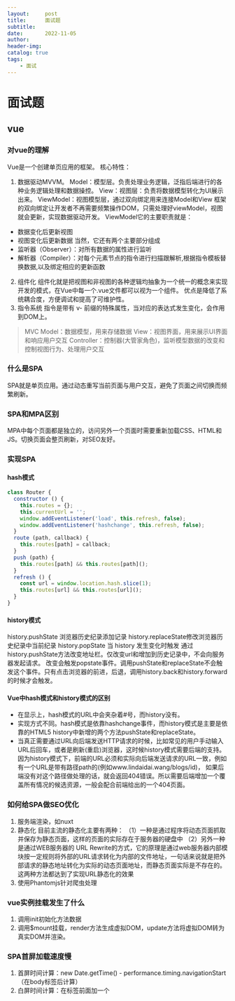 ```yaml
---
layout:     post
title:      面试题
subtitle:   
date:       2022-11-05
author:     
header-img: 
catalog: true
tags:
    - 面试
---
```

# 面试题
## vue
### 对vue的理解
Vue是一个创建单页应用的框架。
核心特性：
1. 数据驱动MVVM。
Model：模型层。负责处理业务逻辑，泛指后端进行的各种业务逻辑处理和数据操控。
View：视图层：负责将数据模型转化为UI展示出来。
ViewModel：视图模型层，通过双向绑定用来连接Model和View
框架的双向绑定让开发者不再需要频繁操作DOM，只需处理好viewModel，视图就会更新，实现数据驱动开发。
ViewModel它的主要职责就是：
- 数据变化后更新视图
- 视图变化后更新数据
当然，它还有两个主要部分组成
- 监听器（Observer）：对所有数据的属性进行监听
- 解析器（Compiler）：对每个元素节点的指令进行扫描跟解析,根据指令模板替换数据,以及绑定相应的更新函数

2. 组件化
组件化就是把视图和非视图的各种逻辑均抽象为一个统一的概念来实现开发的模式，在Vue中每一个.vue文件都可以视为一个组件。
优点是降低了系统耦合度，方便调试和提高了可维护性。
3. 指令系统
指令是带有 v- 前缀的特殊属性，当对应的表达式发生变化，会作用到DOM上。

> MVC
> Model：数据模型，用来存储数据
> View：视图界面，用来展示UI界面和响应用户交互
> Controller：控制器(大管家角色)，监听模型数据的改变和控制视图行为、处理用户交互

### 什么是SPA
SPA就是单页应用。通过动态重写当前页面与用户交互，避免了页面之间切换而频繁刷新。
### SPA和MPA区别
MPA中每个页面都是独立的，访问另外一个页面时需要重新加载CSS、HTML和JS。切换页面会整页刷新，对SEO友好。
### 实现SPA
#### hash模式
```javascript
class Router {
  constructor () {
    this.routes = {};
    this.currentUrl = '';
    window.addEventListener('load', this.refresh, false);
    window.addEventListener('hashchange', this.refresh, false);
  }
  route (path, callback) {
    this.routes[path] = callback;
  }
  push (path) {
    this.routes[path] && this.routes[path]();
  }
  refresh () {
    const url = window.location.hash.slice(1);
    this.routes[url] && this.routes[url]();
  }
}
```
#### history模式
history.pushState 浏览器历史纪录添加记录
history.replaceState修改浏览器历史纪录中当前纪录
history.popState 当 history 发生变化时触发
通过history.pushState方法改变地址栏。仅改变url和增加到历史记录中，不会向服务器发起请求。
改变会触发popstate事件。调用pushState和replaceState不会触发这个事件。只有点击浏览器的前进，后退，调用history.back和history.forward的时候才会触发。
#### Vue中hash模式和history模式的区别
- 在显示上，hash模式的URL中会夹杂着#号，而history没有。
- 实现方式不同。hash模式是依靠hashchange事件，而history模式是主要是依靠的HTML5 history中新增的两个方法pushState和replaceState。
- 当真正需要通过URL向后端发送HTTP请求的时候，比如常见的用户手动输入URL后回车，或者是刷新(重启)浏览器，这时候history模式需要后端的支持。
因为history模式下，前端的URL必须和实际向后端发送请求的URL一致，例如有一个URL是带有路径path的(例如www.lindaidai.wang/blogs/id)，
如果后端没有对这个路径做处理的话，就会返回404错误。所以需要后端增加一个覆盖所有情况的候选资源，一般会配合前端给出的一个404页面。

### 如何给SPA做SEO优化
1. 服务端渲染，如nuxt
2. 静态化
目前主流的静态化主要有两种：
（1）一种是通过程序将动态页面抓取并保存为静态页面，这样的页面的实际存在于服务器的硬盘中
（2）另外一种是通过WEB服务器的 URL Rewrite的方式，它的原理是通过web服务器内部模块按一定规则将外部的URL请求转化为内部的文件地址，一句话来说就是把外部请求的静态地址转化为实际的动态页面地址，而静态页面实际是不存在的。这两种方法都达到了实现URL静态化的效果
3. 使用Phantomjs针对爬虫处理

### vue实例挂载发生了什么
1. 调用init初始化方法数据
2. 调用$mount挂载，render方法生成虚拟DOM，update方法将虚拟DOM转为真实DOM并渲染。

### SPA首屏加载速度慢
1. 首屏时间计算：new Date.getTime() - performance.timing.navigationStart（在body标签后计算）
2. 白屏时间计算：在<head>标签前面加一个<script>标签，里面加入上面相同代码。

#### 加载慢的原因
网络延时
资源体积
渲染堵塞
#### 解决方法
减小入口文件体积。路由懒加载
静态资源本地缓存。HTTP缓存，设置Cache-Control，Last-Modified，Etag等响应头
UI框架按需加载
图片资源的压缩 雪碧图、体积压缩、使用在线字体
组件重复打包，webpack config minChunks。
开启GZip压缩
使用SSR
DNS预解析
### vue中组件和插件的区别
组件是用来构成应用的业务模块，插件是增强技术栈的功能模块
### vue中的通信方式
- 通过 props 传递
- 通过 $emit 触发自定义事件
- 使用 ref
- EventBus
- $parent 或$root
- attrs 与 listeners
- Provide 与 Inject

### vue的优缺点
优点：
- 响应式。不用操作 DOM，把精力更多放在业务逻辑。
- 组件化。可复用部分可以抽离做成组件，提高开发效率，项目可维护性更高。
- 虚拟DOM。性能提升

缺点：
- 不利于SEO
- 导航不可用，需要自己实现前进后退。
- 初次加载耗时较长

## css
### 水平居中
- text-align: center。居中子元素为行内或行内块适用。
- margin: auto + width。居中元素需要设置具体宽度。
- width：fit-content。可以作用在居中元素或居中元素的父元素上。
### 垂直居中
- table-cell + vertical-align middle。
- line-height 与 height 同高 + 居中子元素inline-block，line-height initial。如果对子元素的大小没有要求，只需行高和高相同即可。
- 父元素伪元素inline-block，vertical middle，height 100% + 子元素inline-block。
### 水平垂直居中
- flex。flex中还有个方案是margin auto。
- grid。justify-self: center，align-self: center。margin auto也支持。
- 绝对定位+transform。
- 绝对定位+（calc、负margin）。需要知道居中元素宽高。
- 绝对定位+left、top等设置为0，margin auto。但会导致宽高100%。
- writing-mode。需要嵌套多一层元素。
```css
.out {
    writing-mode: vertical-lr;
    text-align: center;
}
.in {
    display: inline-block;
    width: 100%;
    height: auto;
    writing-mode: horizontal-tb;
    text-align: center;
}
.content {
    display: inline-block;
}
```
### 双飞翼布局、圣杯布局
双飞翼和圣杯布局左中右三列布局，渲染顺序中间列书写在前保证提前渲染，左右两列定宽，中间列自适应剩余宽度。

双飞翼：三个元素都是浮动，左列margin-left -100%（以父元素为基准），右列margin-left-自己宽度。中间宽度百分百，其子元素通过设置margin或padding空出两边。
圣杯：父元素padding空出两边，三个元素都是浮动，左列relative，left -自己宽度，margin-left -100%，右列right和margin-left -自己宽度，中间宽度百分百。
### 多列等高
多列等高，要求左右两列高度自适应且一样，分别设置不同背景色。

- 父overflow hidden，子都float，padding bottom9999，margin top -9999
- 父border-left空出左列宽度，左列float，margin-left -width。
- 障眼法。父背景渐变色，子都float left
```css
.p {
linear-gradient(90deg, #4caf50 0, #4caf50 20%, #99afe0 20%, #99afe0);
}
```
- flex，stretch
- grid。grid，grid-template-columns: 200px auto;
- 父table子都table-cell

### 单列固定，其余均分
首列宽度固定为200px，其余3列均分剩余宽度，每列间距10px
- grid-template-columns: 200px repeat(3, 1fr)，grid-column-gap: 10px。
- flex+calc
- float+calc
- absolute。分两个子元素，都absolute，左边固定宽度。右边清除浮动，前后伪元素table, 后伪元素clear：both。子元素是一个div，里面三个float left width 33.33%。

### 盒模型
盒模型包括content、padding、border和margin。
### box-sizing
不同的盒模型、width所指定的区域不同。box-sizing属性控制盒模型的解析模式。
1. content box。width设置的尺寸是content的尺寸。
2. border box。width设置的是包含border在内的尺寸。

### CSS选择器有哪些
1. id选择器
2. class选择器
3. 标签选择器
4. 后代选择器
5. 子元素选择器
6. 相邻选择器（h1 + p）
7. 通配符选择器（*）
8. 属性选择器（a[href="1"])
9. 伪类、伪元素选择器（a:hover, a::after）

### 选择器优先级
从小到大：继承、元素、类、id、标签和 !important。如果优先级相同，选择后出现的。
### 可继承的CSS属性
1. font-size
2. font-family
3. color

### 伪类
- :first-of-type 选择属于其父元素的首个元素
- :last-of-type 选择属于其父元素的最后元素
- :only-of-type 选择属于其父元素唯一的元素
- :only-child 选择属于其父元素的唯一子元素
- :nth-child(2) 选择属于其父元素的第二个子元素
- :enabled :disabled 表单控件的禁用状态
- :checked 单选框或复选框被选中

### 常见兼容性问题
1. IE下，可以使用获取常规属性的方法来获取自定义属性,也可以使用getAttribute()获取自定义属性；Firefox下，只能使用getAttribute()获取自定义属性。解决方法:统一通过getAttribute()获取自定义属性。
2. Chrome 中文界面下默认会将小于 12px 的文本强制按照 12px 显示,可通过加入 CSS 属性 -webkit-text-size-adjust: none; 解决。

### BFC块级格式上下文
BFC 规定了内部的 Block Box如何布局。
1. 内部的Box会在垂直方向上一个接一个放置。
2. Box垂直方向的距离由margin决定，属于同一个BFC的两个相邻Box的margin会发生重叠。
3. 每个元素的margin box 的左边，与包含块border box的左边相接触。
4. BFC的区域不会与float box重叠。
5. BFC是页面上的一个隔离的独立容器，容器里面的子元素不会影响到外面的元素。
6. 计算BFC的高度时，浮动元素也会参与计算。

满足下列条件之一就可触发BFC
1. 根元素，即html
2. float的值不为none（默认）
3. overflow的值不为visible（默认）
4. display的值为inline-block、table-cell、table-caption
5. position的值为absolute或fixed

### 清除浮动的方式
1. 父级div定义height
2. 最后一个浮动元素后加空div标签 并添加样式clear:both。
3. 包含浮动元素的父标签添加样式overflow为hidden或auto。
4. 父级div定义zoom
5. 父元素伪元素设置
6. 前后伪元素 display table, 后伪元素clear both
### 设置元素浮动后，元素的display值是？
自动变成block

### 媒体查询
1. head 标签内 link 标签设置。
```html
<link rel="stylesheet" type="text/css" href="xxx.css" media="only screen and (max-device-width:480px)">
```
2. css
```css
@media only screen and (max-device-width:480px) {
}
```

### 在网页中的应该使用奇数还是偶数的字体？
使用偶数字体。偶数字号相对更容易和 web 设计的其他部分构成比例关系。

### margin和padding适用场景
padding在border内，margin在外。padding有背景色，margin无。相邻盒子margin会重叠。

### padding、margin的百分比设定相对于哪个元素
相对于父元素的宽度

### 如何理解 line-height
行高是指两行文字间基线的距离。CSS中起高度作用的是height和line-height，没有定义height属性，最终其表现作用一定是line-height。

### 怎么让 Chrome 支持小于12px 的文字？
transform scale

### 让页面里的字体变清晰，变细用 CSS 怎么做？
-webkit-font-smoothing在window系统下没有起作用，但是在IOS设备上起作用-webkit-font-smoothing：antialiased是最佳的，灰度平滑。

### position:fixed; 在 Android 下无效怎么处理？
```html
<meta name="viewport" content="width=device-width, initial-scale=1.0, maximum-scale=1.0, minimum-scale=1.0, user-scalable=no"/>
```

### 如果需要手动写动画，你认为最小时间间隔是多久，为什么？
多数显示器默认频率是60Hz，即1秒刷新60次，所以理论上最小间隔为1/60＊1000ms ＝ 16.7ms。

### li与li之间有看不见的空白间隔是什么原因引起的？有什么解决办法？
行框的排列会受到中间空白（回车空格）等的影响，因为空格也属于字符,这些空白也会被应用样式，占据空间，所以会有间隔。

解决方法：
1. li 代码写在一行
2. 浮动li
3. ul 设置字体大小0。或者letter-space: -3px

### style标签写在body后与body前有什么区别？
页面加载自上而下 当然是先加载样式。

写在body标签后由于浏览器以逐行方式对HTML文档进行解析，当解析到写在尾部的样式表（外联或写在style标签）会导致浏览器停止之前的渲染，等待加载且解析样式表完成之后重新渲染，出现页面闪烁问题。

### CSS属性overflow属性定义溢出元素内容区的内容会如何处理?
参数是scroll时候，必会出现滚动条。

参数是auto时候，子元素内容大于父元素时出现滚动条。

参数是visible时候，溢出的内容出现在父元素之外。

参数是hidden时候，溢出隐藏。

### 如何解决a标点击后hover事件失效的问题
改变a标签css属性的排列顺序

只需要记住LoVe HAte原则就可以了：

`link(一般省略成a)→visited→hover→active`

## JS
### 点击一个input依次触发的事件
`
'onmouseenter'
'onmousedown'
'onfocus'
'onclick'
`
### 闭包是什么
每个函数都有对应的词法环境，记录了变量和对外部词法环境引用。代码要访问变量时，会先搜索内部词法环境，找不到再搜索外部环境，直至全局词法环境。

闭包就是利用了这个特点，在函数内部保存了变量。闭包返回了嵌套函数，保留了对内部变量的引用，所以内部词法环境不会被删除。
### 设计一个不能操作 DOM 和调接口的环境
实现思路：

1）利用 iframe 创建沙箱，取出其中的原生浏览器全局对象作为沙箱的全局对象

2）设置一个黑名单，若访问黑名单中的变量，则直接报错，实现阻止\隔离的效果

3）在黑名单中添加 document 字段，来实现禁止开发者操作 DOM

4）在黑名单中添加 XMLHttpRequest、fetch、WebSocket 字段，实现禁用原生的方式调用接口

5）若访问当前全局对象中不存在的变量，则直接报错，实现禁用三方库调接口

6）最后还要拦截对 window 对象的访问，防止通过 window.document 来操作 DOM，避免沙箱逃逸

#### 实现
with对于沙箱的意义：可以实现所有变量均来自可靠或自主实现的上下文环境，而不会从全局的执行环境中取值，相当于做了一层拦截，实现隔离的效果

```javascript
// 沙箱全局代理对象类
class SandboxGlobalProxy {
  constructor(blacklist) {
    // 创建一个 iframe 标签，取出其中的原生浏览器全局对象作为沙箱的全局对象
    const iframe = document.createElement("iframe", { url: "about:blank" });
    iframe.style.display = "none";
    document.body.appendChild(iframe);

    // 获取当前HTMLIFrameElement的Window对象
    const sandboxGlobal = iframe.contentWindow;

    return new Proxy(sandboxGlobal, {
      // has 可以拦截 with 代码块中任意属性的访问
      has: (target, prop) => {

        // 黑名单中的变量禁止访问
        if (blacklist.includes(prop)) {
          throw new Error(`Can't use: ${prop}!`);
        }
        // sandboxGlobal对象上不存在的属性，直接报错，实现禁用三方库调接口
        if (!target.hasOwnProperty(prop)) {
          throw new Error(`Not find: ${prop}!`);
        }

        // 返回true，获取当前提供上下文对象中的变量；如果返回false，会继续向上层作用域链中查找
        return true;
      }
    });
  }
}

// 使用with关键字，来改变作用域
function withedYourCode(code) {
  code = "with(sandbox) {" + code + "}";
  return new Function("sandbox", code);
}

// 将指定的上下文对象，添加到待执行代码作用域的顶部
function makeSandbox(code, ctx) {
  withedYourCode(code).call(ctx, ctx);
}

// 待执行的代码code，获取document对象
const code = `console.log(document)`;

// 设置黑名单
const blacklist = ['window', 'document', 'XMLHttpRequest', 'fetch', 'WebSocket', 'Image'];

// 将globalProxy对象，添加到新环境作用域链的顶部
const globalProxy = new SandboxGlobalProxy(blacklist);

makeSandbox(code, globalProxy);
```
## 资料
[1] [CSS 拷问：水平垂直居中方法你会几种？](https://liuyib.github.io/2020/04/07/css-h-and-v-center/)
[2] [CSS灵感](https://csscoco.com/inspiration/)
[3] [面试官：请设计一个不能操作 DOM 和调接口的环境](https://juejin.cn/post/7157570429928865828)
